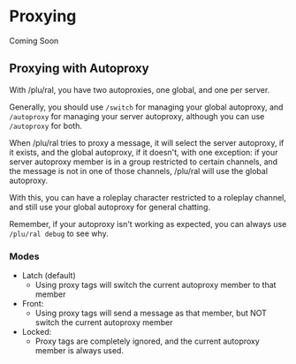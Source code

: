 # Proxying
Coming Soon

## Proxying with Autoproxy
With /plu/ral, you have two autoproxies, one global, and one per server.

Generally, you should use `/switch` for managing your global autoproxy, and `/autoproxy` for managing your server autoproxy, although you can use `/autoproxy` for both.

When /plu/ral tries to proxy a message, it will select the server autoproxy, if it exists, and the global autoproxy, if it doesn't, with one exception: if your server autoproxy member is in a group restricted to certain channels, and the message is not in one of those channels, /plu/ral will use the global autoproxy.

With this, you can have a roleplay character restricted to a roleplay channel, and still use your global autoproxy for general chatting.

Remember, if your autoproxy isn't working as expected, you can always use `/plu/ral debug` to see why.

### Modes
- Latch (default)
  - Using proxy tags will switch the current autoproxy member to that member
- Front:
  - Using proxy tags will send a message as that member, but NOT switch the current autoproxy member
- Locked:
  - Proxy tags are completely ignored, and the current autoproxy member is always used.


